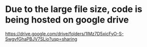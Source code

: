 # Due to the large file size, code is being hosted on google drive
https://drive.google.com/drive/folders/1lMz7D5xicFyO-S-SwgvfGhaPBJV7SLio?usp=sharing
